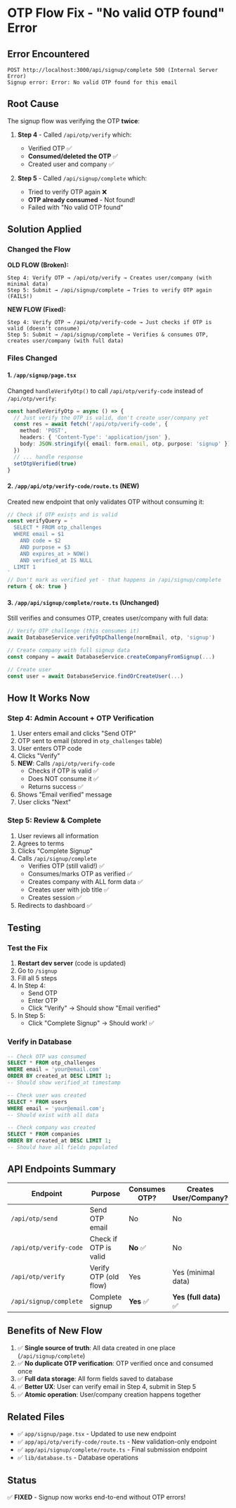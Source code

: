 # OTP Flow Fix - "No valid OTP found" Error

## Error Encountered

```
POST http://localhost:3000/api/signup/complete 500 (Internal Server Error)
Signup error: Error: No valid OTP found for this email
```

## Root Cause

The signup flow was verifying the OTP **twice**:

1. **Step 4** - Called `/api/otp/verify` which:
   - Verified OTP ✅
   - **Consumed/deleted the OTP** ✅
   - Created user and company ✅

2. **Step 5** - Called `/api/signup/complete` which:
   - Tried to verify OTP again ❌
   - **OTP already consumed** - Not found!
   - Failed with "No valid OTP found"

## Solution Applied

### Changed the Flow

**OLD FLOW (Broken):**
```
Step 4: Verify OTP → /api/otp/verify → Creates user/company (with minimal data)
Step 5: Submit → /api/signup/complete → Tries to verify OTP again (FAILS!)
```

**NEW FLOW (Fixed):**
```
Step 4: Verify OTP → /api/otp/verify-code → Just checks if OTP is valid (doesn't consume)
Step 5: Submit → /api/signup/complete → Verifies & consumes OTP, creates user/company (with full data)
```

### Files Changed

#### 1. `/app/signup/page.tsx`
Changed `handleVerifyOtp()` to call `/api/otp/verify-code` instead of `/api/otp/verify`:

```typescript
const handleVerifyOtp = async () => {
  // Just verify the OTP is valid, don't create user/company yet
  const res = await fetch('/api/otp/verify-code', {
    method: 'POST',
    headers: { 'Content-Type': 'application/json' },
    body: JSON.stringify({ email: form.email, otp, purpose: 'signup' })
  })
  // ... handle response
  setOtpVerified(true)
}
```

#### 2. `/app/api/otp/verify-code/route.ts` (NEW)
Created new endpoint that only validates OTP without consuming it:

```typescript
// Check if OTP exists and is valid
const verifyQuery = `
  SELECT * FROM otp_challenges 
  WHERE email = $1 
    AND code = $2 
    AND purpose = $3
    AND expires_at > NOW()
    AND verified_at IS NULL
  LIMIT 1
`
// Don't mark as verified yet - that happens in /api/signup/complete
return { ok: true }
```

#### 3. `/app/api/signup/complete/route.ts` (Unchanged)
Still verifies and consumes OTP, creates user/company with full data:

```typescript
// Verify OTP challenge (this consumes it)
await DatabaseService.verifyOtpChallenge(normEmail, otp, 'signup')

// Create company with full signup data
const company = await DatabaseService.createCompanyFromSignup(...)

// Create user
const user = await DatabaseService.findOrCreateUser(...)
```

## How It Works Now

### Step 4: Admin Account + OTP Verification

1. User enters email and clicks "Send OTP"
2. OTP sent to email (stored in `otp_challenges` table)
3. User enters OTP code
4. Clicks "Verify"
5. **NEW**: Calls `/api/otp/verify-code`
   - Checks if OTP is valid ✅
   - Does NOT consume it ✅
   - Returns success ✅
6. Shows "Email verified" message
7. User clicks "Next"

### Step 5: Review & Complete

1. User reviews all information
2. Agrees to terms
3. Clicks "Complete Signup"
4. Calls `/api/signup/complete`
   - Verifies OTP (still valid!) ✅
   - Consumes/marks OTP as verified ✅
   - Creates company with ALL form data ✅
   - Creates user with job title ✅
   - Creates session ✅
5. Redirects to dashboard ✅

## Testing

### Test the Fix

1. **Restart dev server** (code is updated)
2. Go to `/signup`
3. Fill all 5 steps
4. In Step 4:
   - Send OTP
   - Enter OTP
   - Click "Verify" → Should show "Email verified"
5. In Step 5:
   - Click "Complete Signup" → Should work! ✅

### Verify in Database

```sql
-- Check OTP was consumed
SELECT * FROM otp_challenges 
WHERE email = 'your@email.com'
ORDER BY created_at DESC LIMIT 1;
-- Should show verified_at timestamp

-- Check user was created
SELECT * FROM users 
WHERE email = 'your@email.com';
-- Should exist with all data

-- Check company was created
SELECT * FROM companies 
ORDER BY created_at DESC LIMIT 1;
-- Should have all fields populated
```

## API Endpoints Summary

| Endpoint | Purpose | Consumes OTP? | Creates User/Company? |
|----------|---------|---------------|----------------------|
| `/api/otp/send` | Send OTP email | No | No |
| `/api/otp/verify-code` | Check if OTP is valid | **No** ✅ | No |
| `/api/otp/verify` | Verify OTP (old flow) | Yes | Yes (minimal data) |
| `/api/signup/complete` | Complete signup | **Yes** ✅ | **Yes (full data)** ✅ |

## Benefits of New Flow

1. ✅ **Single source of truth**: All data created in one place (`/api/signup/complete`)
2. ✅ **No duplicate OTP verification**: OTP verified once and consumed once
3. ✅ **Full data storage**: All form fields saved to database
4. ✅ **Better UX**: User can verify email in Step 4, submit in Step 5
5. ✅ **Atomic operation**: User/company creation happens together

## Related Files

- ✅ `app/signup/page.tsx` - Updated to use new endpoint
- ✅ `app/api/otp/verify-code/route.ts` - New validation-only endpoint
- ✅ `app/api/signup/complete/route.ts` - Final submission endpoint
- ✅ `lib/database.ts` - Database operations

## Status

✅ **FIXED** - Signup now works end-to-end without OTP errors!
